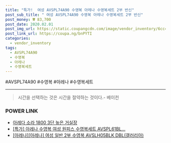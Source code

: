 ```yaml
--- 
title: "특가!  여성 AVSPL74A90 수영복 아레나 수영복세트 2부 반신" 
post_sub_title: " 여성 AVSPL74A90 수영복 아레나 수영복세트 2부 반신" 
post_money: ₩ 83,700 
post_date: 2020.02.01 
post_img_url: https://static.coupangcdn.com/image/vendor_inventory/6cc4/b9e26d8b1bc594e00f19c2ba91d6d1b57c9266301f8a639f7e42a5a94ad1.jpg 
post_link_url: https://coupa.ng/bnPYTI 
categories: 
  - vendor_inventory 
tags: 
  - AVSPL74A90 
  - 수영복 
  - 아레나 
  - 수영복세트 
--- 
```

  #AVSPL74A90 #수영복 #아레나 #수영복세트 
<hr> 

> 시간을 선택하는 것은 시간을 절약하는 것이다.- 베이컨 


### POWER LINK

* <a href="https://blog.naver.com/fasyy4321/221790472351" target="_blank">아레다 소라 1800 3단 높은 거실장</a>
* <a href="https://blog.naver.com/sakai111/221788124804" target="_blank">[특가] 아레나 수영복 여성 원피스 수영복세트 AVSPL61BL...</a>
* <a href="https://blog.naver.com/fasyy4321/221792049027" target="_blank">[아레나][아레나] 여성 일반 2부 수영복 AVSLH05BLK DBL(갤러리아)</a>

